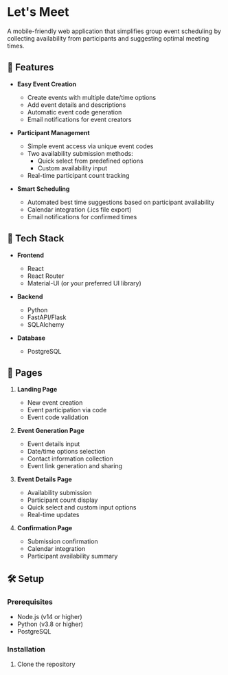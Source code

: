 # Let's Meet

A mobile-friendly web application that simplifies group event scheduling by collecting availability from participants and suggesting optimal meeting times.

## 🌟 Features

- **Easy Event Creation**
  - Create events with multiple date/time options
  - Add event details and descriptions
  - Automatic event code generation
  - Email notifications for event creators

- **Participant Management**
  - Simple event access via unique event codes
  - Two availability submission methods:
    - Quick select from predefined options
    - Custom availability input
  - Real-time participant count tracking

- **Smart Scheduling**
  - Automated best time suggestions based on participant availability
  - Calendar integration (.ics file export)
  - Email notifications for confirmed times

## 🚀 Tech Stack

- **Frontend**
  - React
  - React Router
  - Material-UI (or your preferred UI library)

- **Backend**
  - Python
  - FastAPI/Flask
  - SQLAlchemy

- **Database**
  - PostgreSQL

## 📱 Pages

1. **Landing Page**
   - New event creation
   - Event participation via code
   - Event code validation

2. **Event Generation Page**
   - Event details input
   - Date/time options selection
   - Contact information collection
   - Event link generation and sharing

3. **Event Details Page**
   - Availability submission
   - Participant count display
   - Quick select and custom input options
   - Real-time updates

4. **Confirmation Page**
   - Submission confirmation
   - Calendar integration
   - Participant availability summary

## 🛠️ Setup

### Prerequisites

- Node.js (v14 or higher)
- Python (v3.8 or higher)
- PostgreSQL

### Installation

1. Clone the repository